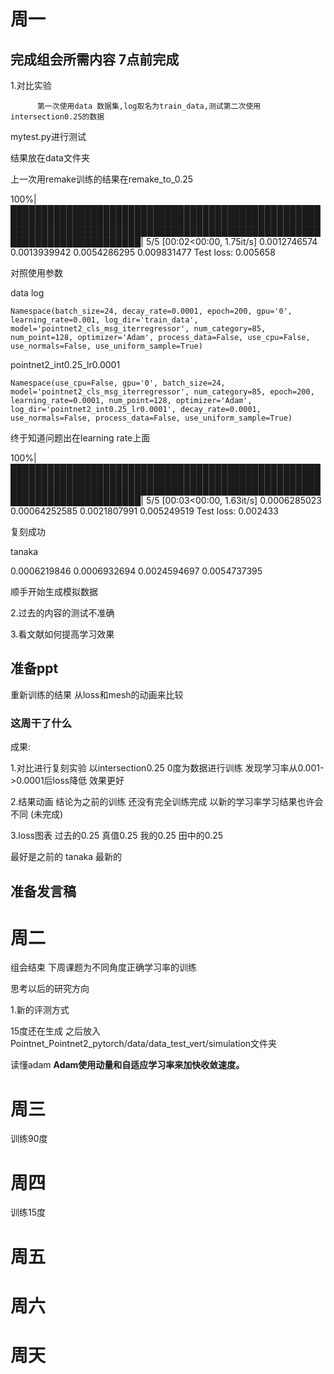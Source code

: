 # 周一
## 完成组会所需内容 7点前完成
1.对比实验

          第一次使用data 数据集,log取名为train_data,测试第二次使用intersection0.25的数据

mytest.py进行测试

结果放在data文件夹


上一次用remake训练的结果在remake_to_0.25

100%|███████████████████████████████████████████████████████████████████████████████████████████████████████████████████████████████████████████████████████████████████████████| 5/5 [00:02<00:00,  1.75it/s]
0.0012746574 0.0013939942 0.0054286295 0.009831477
Test loss: 0.005658


对照使用参数

data log

``` 
Namespace(batch_size=24, decay_rate=0.0001, epoch=200, gpu='0', learning_rate=0.001, log_dir='train_data', model='pointnet2_cls_msg_iterregressor', num_category=85, num_point=128, optimizer='Adam', process_data=False, use_cpu=False, use_normals=False, use_uniform_sample=True)
```
pointnet2_int0.25_lr0.0001
```
Namespace(use_cpu=False, gpu='0', batch_size=24, model='pointnet2_cls_msg_iterregressor', num_category=85, epoch=200, learning_rate=0.0001, num_point=128, optimizer='Adam', log_dir='pointnet2_int0.25_lr0.0001', decay_rate=0.0001, use_normals=False, process_data=False, use_uniform_sample=True)
```
终于知道问题出在learning rate上面


100%|███████████████████████████████████████████████████████████████████████████████████████████████████████████████████████████████████████████████████████████████████████████| 5/5 [00:03<00:00,  1.63it/s]
0.0006285023 0.00064252585 0.0021807991 0.005249519
Test loss: 0.002433

复刻成功

tanaka

0.0006219846 0.0006932694 0.0024594697 0.0054737395


顺手开始生成模拟数据


2.过去的内容的测试不准确

3.看文献如何提高学习效果

## 准备ppt

重新训练的结果
从loss和mesh的动画来比较

### 这周干了什么

成果:

1.对比进行复刻实验
以intersection0.25 0度为数据进行训练
发现学习率从0.001->0.0001后loss降低
效果更好

2.结果动画
结论为之前的训练 还没有完全训练完成
以新的学习率学习结果也许会不同 (未完成)

3.loss图表
过去的0.25 真值0.25 我的0.25 田中的0.25



最好是之前的 tanaka 最新的




## 准备发言稿

# 周二
组会结束 下周课题为不同角度正确学习率的训练

思考以后的研究方向

1.新的评测方式

15度还在生成 之后放入Pointnet_Pointnet2_pytorch/data/data_test_vert/simulation文件夹

读懂adam **Adam使用动量和自适应学习率来加快收敛速度。**

# 周三
训练90度


# 周四
训练15度

# 周五

# 周六

# 周天
